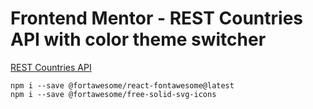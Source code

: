 # Frontend Mentor - REST Countries API with color theme switcher
[REST Countries API](https://restcountries.com) 

```
npm i --save @fortawesome/react-fontawesome@latest
npm i --save @fortawesome/free-solid-svg-icons
```

